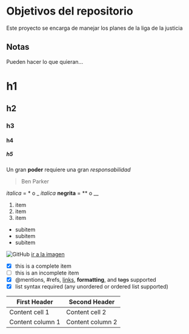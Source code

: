 # Objetivos del repositorio

Este proyecto se encarga de manejar los planes de la liga de la justicia


## Notas
Pueden hacer lo que quieran...

# h1
## h2
### h3
#### h4
##### h5

Un gran **poder** requiere una gran *responsabilidad*
> Ben Parker

*italica* = \* o \_
_italica_
**negrita** = \** o \__

1. item
2. item
3. item
 * subitem
 * subitem
 * subitem
  
![GitHub](https://assets-cdn.github.com/images/modules/logos_page/GitHub-Mark.png)
[ir a la imagen](https://assets-cdn.github.com/images/modules/logos_page/GitHub-Mark.png)

- [x] this is a complete item
- [ ] this is an incomplete item
- [x] @mentions, #refs, [links](), 
**formatting**, and <del>tags</del> 
supported
- [x] list syntax required (any 
unordered or ordered list 
supported)

First Header | Second Header
------------ | -------------
Content cell 1 | Content cell 2
Content column 1 | Content column 2
